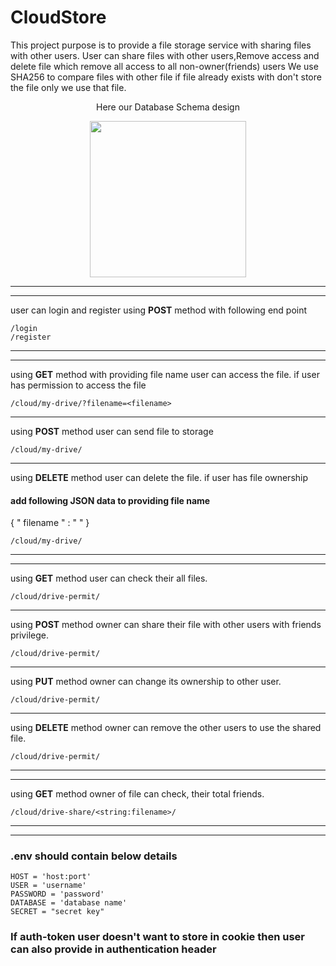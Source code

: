 # CloudStore
This project purpose is to provide a file storage service with sharing files with other users.
User can share files with other users,Remove access and delete file which remove all access to all non-owner(friends) users
We use SHA256 to compare files with other file if file already exists with don't store the file only we use that file.


<p align="center">
Here our Database Schema design
 </p>
<p align="center">

  <img width="250" height="auto" src="https://firebasestorage.googleapis.com/v0/b/db-tester-f302d.appspot.com/o/download.png?alt=media&token=b0f88a5f-a8d9-4879-90c5-829a81416351">
</p>


***
----

user can login and register using **POST** method with following end point
```
/login
/register
```

***
----

using **GET** method with providing file name user can access the file. if user has permission to access the file
```
/cloud/my-drive/?filename=<filename>
```

***

using **POST** method user can send file to storage 
```
/cloud/my-drive/
```

***

using ****DELETE**** method user can delete the file. if user has file ownership 
#### add following JSON data to providing file name
 {
      " filename " : " <filename> "
  } 
```
/cloud/my-drive/
```


***
----

using **GET** method user can check their all files. 
```
/cloud/drive-permit/
```
***
using **POST** method owner can share their file with other users with friends privilege. 
```
/cloud/drive-permit/
```
***
using **PUT** method owner can change its ownership to other user. 
```
/cloud/drive-permit/
```
***
using **DELETE** method owner can remove the other users to use the shared file. 
```
/cloud/drive-permit/
```


***
----


using **GET** method owner of file can check, their total friends. 
```
/cloud/drive-share/<string:filename>/
```
***
----

### .env should contain below  details

```text
HOST = 'host:port'
USER = 'username'
PASSWORD = 'password'
DATABASE = 'database name'
SECRET = "secret key"
```
### If auth-token user doesn't want to store in cookie then user can also provide in authentication header